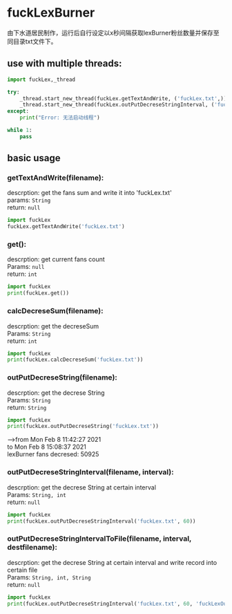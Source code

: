 # fuckLexBurner
由下水道居民制作，运行后自行设定以x秒间隔获取lexBurner粉丝数量并保存至同目录txt文件下。

## use with multiple threads:
```python
import fuckLex,_thread

try:
    _thread.start_new_thread(fuckLex.getTextAndWrite, ('fuckLex.txt',)) #获取数据写入fuckLex.txt
    _thread.start_new_thread(fuckLex.outPutDecreseStringInterval, ('fuckLex.txt', 60, 'fuckLexOutput.txt',) ) #朴素地分析数据并写入fuckLexOutput.txt
except:
    print("Error: 无法启动线程")

while 1:
    pass
```

## basic usage

### getTextAndWrite(filename):
descrption: get the fans sum and write it into 'fuckLex.txt'<br>
params: `String`<br>
return: `null`
```python
import fuckLex
fuckLex.getTextAndWrite('fuckLex.txt')
```

### get():
descrption: get current fans count<br>
Params: `null`<br>
return: `int`
```python
import fuckLex
print(fuckLex.get())
```

### calcDecreseSum(filename):
descrption: get the decreseSum <br>
Params: `String`<br>
return: `int`

```python
import fuckLex
print(fuckLex.calcDecreseSum('fuckLex.txt'))
```

### outPutDecreseString(filename):
descrption: get the decrese String <br>
Params: `String`<br>
return: `String`
```python
import fuckLex
print(fuckLex.outPutDecreseString('fuckLex.txt'))
```
-->from  Mon Feb  8 11:42:27 2021<br>
 to  Mon Feb  8 15:08:37 2021<br>
 lexBurner fans decresed: 50925

### outPutDecreseStringInterval(filename, interval):
descrption: get the decrese String at certain interval<br>
Params: `String, int`<br>
return: `null`
```python
import fuckLex
print(fuckLex.outPutDecreseStringInterval('fuckLex.txt', 60))
```

### outPutDecreseStringIntervalToFile(filename, interval, destfilename):
descrption: get the decrese String at certain interval and write record into certain file<br>
Params: `String, int, String`<br>
return: `null`
```python
import fuckLex
print(fuckLex.outPutDecreseStringInterval('fuckLex.txt', 60, 'fuckLexOutput.txt'))
```


